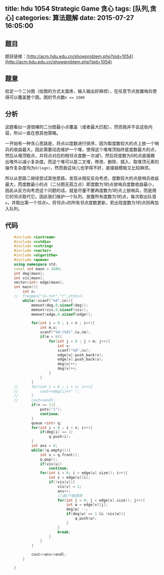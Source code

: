 title: hdu 1054 Strategic Game 贪心
tags: [队列,贪心]
categories: 算法题解
date: 2015-07-27 16:05:00
---

## 题目

题目链接：[http://acm.hdu.edu.cn/showproblem.php?pid=1054](http://acm.hdu.edu.cn/showproblem.php?pid=1054)

## 题意

给定一个二分图（给图的方式太蛋疼，输入输出好麻烦），在任意节点放置哨兵使得可以覆盖整个图。图的节点数`n <= 1500`

## 分析

这题看似一道很裸的二分图最小点覆盖（或者最大匹配），然而我并不会这些内容，所以一直在想其他策略。

一开始有一种贪心思路是，将点以度数进行排序，因为取度数较大的点上放一个哨兵的收益最大，因此需要动态维护一个堆，使得这个堆堆顶始终是度数最大的点，然后从堆顶取点，并将点对应的相邻点度数一次减1，然后将度数为0的点直接踢出堆外以减小复杂度。而这个堆可以是二叉堆，修改、删除、插入、取堆顶元素的操作复杂度均为`O(logn)`，然而我这块儿也学得不好，直接敲模板又比较麻烦。

所以从思路二继续尝试其他思路，发现从相反反向考虑，度数较大的点放哨兵收益最大，而度数最小的点（二分图无孤立点）即度数为1的点放哨兵度数收益最小，因此从反方向考虑这个问题的话，就是尽量不要再度数为1的点上放哨兵，而是用它的邻点取代它。因此我们维护一个队列，放置所有度数为1的点，每次取出队首`u`，并取出第一个邻点`v`，将邻点`v`的所有邻点度数更新，若出现度数为1的点则再加入队列。

## 代码
```cpp
    #include <iostream>
    #include <cstdio>
    #include <cstring>
    #include <vector>
    #include <algorithm>
    #include <queue>
    using namespace std;
    const int maxn = 1600;
    int deg[maxn];
    int vis[maxn];
    vector<int> edge[maxn];
    int main(){
        int n;
    //  freopen("in.txt","r",stdin);
        while(~scanf("%d",&n)){
            memset(deg,0,sizeof(deg));
            memset(vis,0,sizeof(vis));
            memset(edge,0,sizeof(edge));

            for(int i = 0 ; i < n ; i++){
                int m,u;
                scanf("%d:(%d)",&u,&m);
                if(m > 0){
                    for(int j = 0 ; j < m; j++){
                        int v;
                        scanf("%d",&v);
                        edge[u].push_back(v);
                        edge[v].push_back(u);
                        deg[u]++;
                        deg[v]++;
                    }
                }
            }
    //      for(int i = 0 ; i < n; i++){
    //          cout<<deg[i]<<" ";
    //      }
    //      cout<<endl;
            if(n == 1){
                puts("1");
                continue;
            }           
            queue <int> q;
            for(int i = 0 ; i < n; i++){
                if(deg[i] == 1)
                    q.push(i);
            }
            int ans = 0;
            while(!q.empty()){
                int u = q.front();
                q.pop();
                if(vis[u])
                    continue;
                for(int i = 0; i < edge[u].size(); i++){
                    int v = edge[u][i];
                    if(!vis[v]){
                        vis[v] = 1;
                        ans++;
                        //选1个放烧饼 
                        for(int j = 0; j < edge[v].size(); j++){
                            int w = edge[v][j];
                            deg[w] --;
                            if(deg[w] == 1 && !vis[w]){
                                q.push(w);
                            }
                        }
                        break; 
                    }
                }
            }

            cout<<ans<<endl;
        }

    }
   ``` 